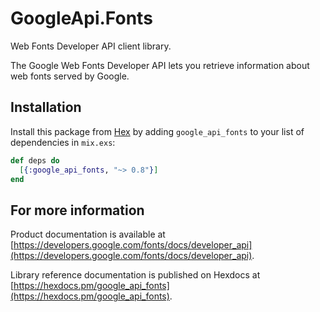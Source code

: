# GoogleApi.Fonts

Web Fonts Developer API client library.

The Google Web Fonts Developer API lets you retrieve information about web fonts served
    by Google.

## Installation

Install this package from [Hex](https://hex.pm) by adding
`google_api_fonts` to your list of dependencies in `mix.exs`:

```elixir
def deps do
  [{:google_api_fonts, "~> 0.8"}]
end
```

## For more information

Product documentation is available at [https://developers.google.com/fonts/docs/developer_api](https://developers.google.com/fonts/docs/developer_api).

Library reference documentation is published on Hexdocs at
[https://hexdocs.pm/google_api_fonts](https://hexdocs.pm/google_api_fonts).
